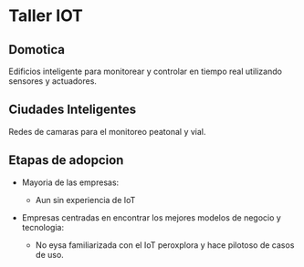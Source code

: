 # Taller IOT

## Domotica

Edificios inteligente para monitorear y controlar en tiempo real utilizando sensores y actuadores.


## Ciudades Inteligentes

Redes de camaras para el monitoreo peatonal y vial.

## Etapas de adopcion

- Mayoria de las empresas:
  + Aun sin experiencia de IoT

- Empresas centradas en encontrar los mejores modelos de negocio y tecnologia:
  + No eysa familiarizada con el IoT peroxplora y hace pilotoso de casos de uso.
  
